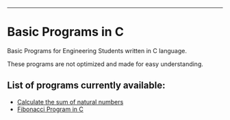---

<h1 id="basic-programs-in-c">Basic Programs in C</h1>
<p>Basic Programs for Engineering Students written in C language.</p>
<p>These programs are not optimized and made for easy understanding.</p>
<h2 id="list-of-programs-currently-available">List of programs currently available:</h2>
<ul>
<li><a href="https://github.com/adminazhar/CBasicPrograms/blob/master/CalculateSumOfNaturalNumbers.c">Calculate the sum of natural numbers</a></li>
  <li><a href="https://github.com/adminazhar/CBasicPrograms/blob/master/FibonacciSeriesInC.c">Fibonacci Program in C</a></li>
</ul>


